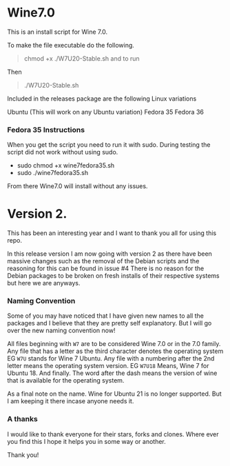 # Wine7.0
This is an install script for Wine 7.0. 

To make the file executable do the following. 
> chmod +x ./W7U20-Stable.sh and to run 

Then
> ./W7U20-Stable.sh


Included in the releases package are the following Linux variations


Ubuntu (This will work on any Ubuntu variation)
Fedora 35
Fedora 36


### Fedora 35 Instructions 

When you get the script you need to run it with sudo. During testing the script did not work without using sudo.

- sudo chmod +x wine7fedora35.sh
- sudo ./wine7fedora35.sh

From there Wine7.0 will install without any issues.

# **Version 2.**

This has been an interesting year and I want to thank you all for using this repo.

In this release version I am now going with version 2 as there have been massive changes such as the removal of the Debian scripts and the reasoning for this can be found in issue #4 There is no reason for the Debian packages to be broken on fresh installs of their respective systems but here we are anyways.

### Naming Convention

Some of you may have noticed that I have given new names to all the packages and I believe that they are pretty self explanatory. But I will go over the new naming convention now!

All files beginning with ```W7``` are to be considered Wine 7.0 or in the 7.0 family.
Any file that has a letter as the third character denotes the operating system EG ```W7U``` stands for Wine 7 Ubuntu.
Any file with a numbering after the 2nd letter means the operating system version. EG ```W7U18``` Means, Wine 7 for Ubuntu 18.
And finally. The word after the dash means the version of wine that is available for the operating system.

As a final note on the name. Wine for Ubuntu 21 is no longer supported. But I am keeping it there incase anyone needs it.


### A thanks

I would like to thank everyone for their stars, forks and clones. Where ever you find this I hope it helps you in some way or another.

Thank you!
